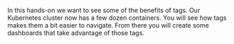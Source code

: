 In this hands-on we want to see some of the benefits of tags. Our Kubernetes cluster now has a few dozen containers. You will see how tags makes them a bit easier to navigate. From there you will create some dashboards that take advantage of those tags. 
